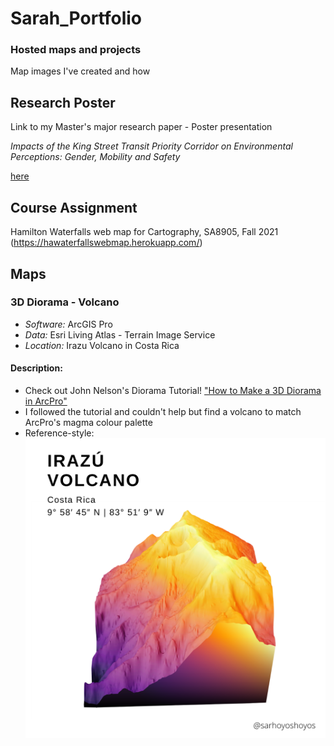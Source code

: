 # Sarah_Portfolio
### Hosted maps and projects
Map images I've created and how

Research Poster
------
Link to my Master's major research paper - Poster presentation 

*Impacts of the King Street Transit Priority Corridor on Environmental Perceptions: Gender, Mobility and Safety*

[here](https://www.flickr.com/photos/ryersonspatialanalysis/52060526137/)

Course Assignment
------
Hamilton Waterfalls web map for Cartography, SA8905, Fall 2021 (https://hawaterfallswebmap.herokuapp.com/)


Maps
------

### 3D Diorama - Volcano
* _Software:_  ArcGIS Pro
* _Data:_  Esri Living Atlas - Terrain Image Service
* _Location:_  Irazu Volcano in Costa Rica

#### Description:
* Check out John Nelson's Diorama Tutorial! ["How to Make a 3D Diorama in ArcPro"](https://www.youtube.com/watch?v=kVsj6Z7UuLY)
* I followed the tutorial and couldn't help but find a volcano to match ArcPro's magma colour palette 
* Reference-style: 
![alt text][logo]

[logo]: https://github.com/sahoyosso/Sarah_Portfolio/blob/main/images/irazu%20volcano%20map.png "Logo Title Text 2"


###
